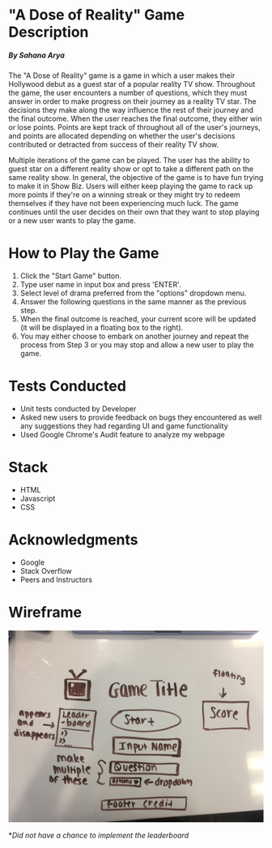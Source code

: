 # "A Dose of Reality" Game Description
##### By Sahana Arya </br>

  The "A Dose of Reality" game is a game in which a user makes their Hollywood debut as a guest star of a popular reality TV show. Throughout the game, the user encounters a number of questions, which they must answer in order to make progress on their journey as a reality TV star. The decisions they make along the way influence the rest of their journey and the final outcome. When the user reaches the final outcome, they either win or lose points. Points are kept track of throughout all of the user's journeys, and points are allocated depending on whether the user's decisions contributed or detracted from success of their reality TV show.

  Multiple iterations of the game can be played. The user has the ability to guest star on a different reality show or opt to take a different path on the same reality show. In general, the objective of the game is to have fun trying to make it in Show Biz. Users will either keep playing the game to rack up more points if they're on a winning streak or they might try to redeem themselves if they have not been experiencing much luck. The game continues until the user decides on their own that they want to stop playing or a new user wants to play the game.

# How to Play the Game

1) Click the "Start Game" button. </br>
2) Type user name in input box and press 'ENTER'. </br>
3) Select level of drama preferred from the "options" dropdown menu. </br>
4) Answer the following questions in the same manner as the previous step. </br>
5) When the final outcome is reached, your current score will be updated (it will be displayed in a floating box to the right). </br>
6) You may either choose to embark on another journey and repeat the process from Step 3 or you may stop and allow a new user to play the game.

# Tests Conducted

* Unit tests conducted by Developer
* Asked new users to provide feedback on bugs they encountered as well any suggestions they had regarding UI and game functionality
* Used Google Chrome's Audit feature to analyze my webpage

# Stack

* HTML
* Javascript
* CSS

# Acknowledgments

* Google
* Stack Overflow
* Peers and Instructors

# Wireframe

![wireframe](images/game_wireframe.jpeg)

**Did not have a chance to implement the leaderboard*
